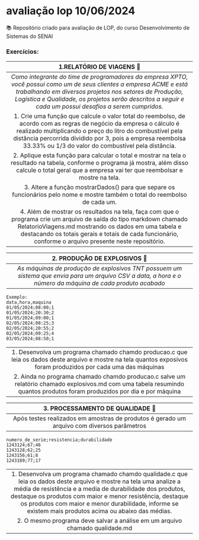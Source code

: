 # avaliação lop 10/06/2024

📚 Repositório criado para avaliação de LOP, do curso Desenvolvimento de Sistemas do SENAI

### Exercícios:


|1.RELATÓRIO DE VIAGENS 🚗|
|:-:|
|*Como integrante do time de programadores da empresa XPTO, você possui como um de seus clientes a empresa ACME e está trabalhando em diversos projetos nos setores de Produção, Logística e Qualidade, os projetos serão descritos a seguir e cada um possui desafios a serem cumpridos.*|
|1. Crie uma função que calcule o valor total do reembolso, de acordo com as regras de negócio da empresa o cálculo é realizado multiplicando o preço do litro do combustível pela distância percorrida dividido por 3, pois a empresa reembolsa 33.33% ou 1/3 do valor do combustível pela distância.|
|2. Aplique esta função para calcular o total e mostrar na tela o resultado na tabela, conforme o programa já mostra, além disso calcule o total geral que a empresa vai ter que reembolsar e mostre na tela.|
|3. Altere a função mostrarDados() para que separe os funcionários pelo nome e mostre também o total do reembolso de cada um.|
|4. Além de mostrar os resultados na tela, faça com que o programa crie um arquivo de saída do tipo markdown chamado RelatorioViagens.md mostrando os dados em uma tabela e destacando os totais gerais e totais de cada funcionário, conforme o arquivo presente neste repositório.|

|2. PRODUÇÃO DE EXPLOSIVOS 🧨|
|:-:|
|*As máquinas de produção de explosivos TNT possuem um sistema que envia para um arquivo CSV a data, a hora e o número da máquina de cada produto acabado*|
```
Exemplo:
data,hora,maquina
01/05/2024;08:00;1
01/05/2024;20:30;2
01/05/2024;09:00;1
02/05/2024;08:25;3
02/05/2024;20:55;2
02/05/2024;09:25;4
03/05/2024;08:50;1
```
||
|:-:|
|1. Desenvolva um programa chamado chamdo producao.c que leia os dados deste arquivo e mostre na tela quantos exposívos foram produzidos por cada uma das máquinas|
|2. Ainda no programa chamado chamdo producao.c salve um relatório chamado explosivos.md com uma tabela resumindo quantos produtos foram produzidos por dia e por máquina|

|3. PROCESSAMENTO DE QUALIDADE 🔧|
|:-:|
|Após testes realizados em amostras de produtos é gerado um arquivo com diversos parâmetros|
```
numero_de_serie;resistencia;durabilidade
1243124;67;46
1243128;62;25
1243156;61;8
1243189;77;17
```
||
|:-:|
|1. Desenvolva um programa chamado chamdo qualidade.c que leia os dados deste arquivo e mostre na tela uma analize a média de resistência e a media de durabilidade dos produtos, destaque os produtos com maior e menor resistência, destaque os produtos com maior e menor durabilidade, informe se existem mais produtos acima ou abaixo das médias.|
|2. O mesmo programa deve salvar a análise em um arquivo chamado qualidade.md|


